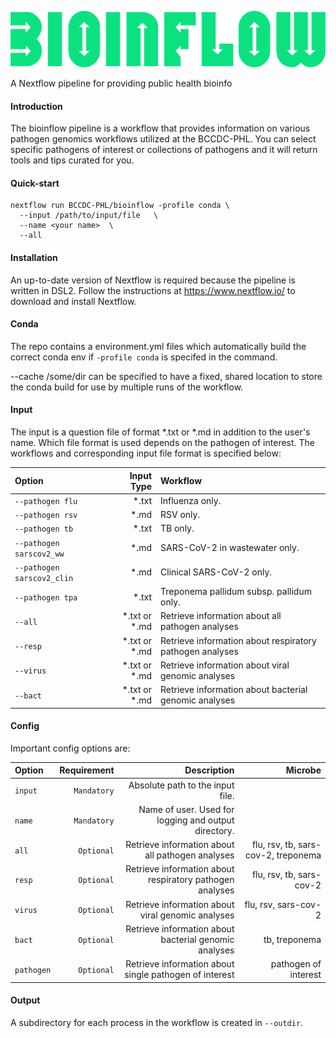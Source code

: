 ![image](pics/bioinflow_logo.png)

A Nextflow pipeline for providing public health bioinfo

#### Introduction

The bioinflow pipeline is a workflow that provides information on various pathogen genomics workflows utilized at the BCCDC-PHL. You can select specific pathogens of interest or collections of pathogens and it will return tools and tips curated for you.

#### Quick-start

```
nextflow run BCCDC-PHL/bioinflow -profile conda \
  --input /path/to/input/file   \
  --name <your name>  \
  --all
```


#### Installation
An up-to-date version of Nextflow is required because the pipeline is written in DSL2. Follow the instructions at https://www.nextflow.io/ to download and install Nextflow.


#### Conda
The repo contains a environment.yml files which automatically build the correct conda env if `-profile conda` is specifed in the command. 

--cache /some/dir can be specified to have a fixed, shared location to store the conda build for use by multiple runs of the workflow.
#### Input

The input is a question file of format *.txt or *.md in addition to the user's name. Which file format is used depends on the pathogen of interest. The workflows and corresponding input file format is specified below:

| Option       | Input Type | Workflow                                                                                                
|:--------------|------------:|:-----------------------------------------------------------------------------------------------------------|
| `--pathogen flu`       | *.txt |  Influenza only.                                                                          |
| `--pathogen rsv`        | *.md |  RSV only.                                                      | 
| `--pathogen tb`        | *.txt  |  TB only.                                                          |
| `--pathogen sarscov2_ww`       | *.md |  SARS-CoV-2 in wastewater only.                                                  |          
| `--pathogen sarscov2_clin`       | *.md  |  Clinical SARS-CoV-2 only.                                                         |
| `--pathogen tpa`        | *.txt  |  Treponema pallidum subsp. pallidum only.                                                     |  
| `--all`    |  *.txt or *.md |  Retrieve information about all pathogen analyses                                                  |             
| `--resp`      | *.txt or *.md  |  Retrieve information about respiratory pathogen analyses                                                                   
|`--virus`    |  *.txt or *.md |  Retrieve information about viral genomic analyses                                                    |
| `--bact`    |  *.txt or *.md |  Retrieve information about bacterial genomic analyses                                                    | 

#### Config

Important config options are:

| Option        | Requirement | Description                                                                                                | Microbe  |
|:--------------|------------:|-----------------------------------------------------------------------------------------------------------:|---------:|
| `input`       | `Mandatory` |  Absolute path to the input file.                                                                          |           |
| `name`        | `Mandatory` |  Name of user. Used for logging and output directory.                                                      |           |
| `all `        | `Optional`  |  Retrieve information about all pathogen analyses                                                          | flu, rsv, tb, sars-cov-2, treponema     |
| `resp `       | `Optional`  |  Retrieve information about respiratory pathogen analyses                                                  | flu, rsv, tb, sars-cov-2                |
| `virus`       | `Optional`  |  Retrieve information about viral genomic analyses                                                         | flu, rsv,  sars-cov-2                   |
| `bact`        | `Optional`  |  Retrieve information about bacterial genomic analyses                                                     | tb, treponema                          |
| `pathogen`    | `Optional`  |  Retrieve information about single pathogen of interest                                                    | pathogen of interest                   |

#### Output
A subdirectory for each process in the workflow is created in `--outdir`. 




